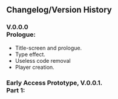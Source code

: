 ## Changelog/Version History
### V.0.0.0<br>Prologue:
- Title-screen and prologue.
- Type effect.
- Useless code removal
- Player creation.



### Early Access Prototype, V.0.0.1.<br>Part 1:
<!-- Marking the very first release and actual EXE/playable product, Whenever it is deemed ready for release we will release it. -->

